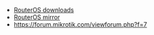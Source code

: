 - [RouterOS downloads](https://mikrotik.com/download)
- [RouterOS mirror](https://mirrors.3dsc.co/pub/mikrotik/ROS/7.16beta2/)
- https://forum.mikrotik.com/viewforum.php?f=7